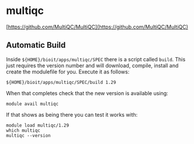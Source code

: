 # multiqc

[https://github.com/MultiQC/MultiQC](https://github.com/MultiQC/MultiQC)

## Automatic Build

Inside `${HOME}/bioit/apps/multiqc/SPEC` there is a script called `build`. This just requires the version number and will download, compile, install and create the modulefile for you. Execute it as follows:

    ${HOME}/bioit/apps/multiqc/SPEC/build 1.29

When that completes check that the new version is available using:

    module avail multiqc

If that shows as being there you can test it works with:

    module load multiqc/1.29
    which multiqc
    multiqc --version

